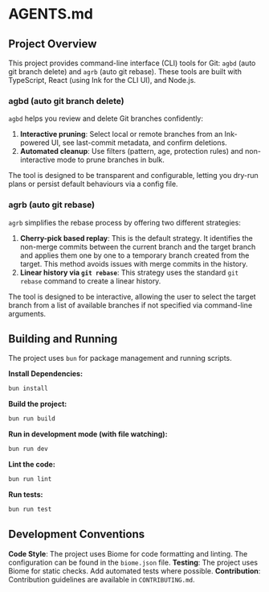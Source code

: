 # AGENTS.md

## Project Overview

This project provides command-line interface (CLI) tools for Git: `agbd` (auto git branch delete) and `agrb` (auto git rebase). These tools are built with TypeScript, React (using Ink for the CLI UI), and Node.js.

### agbd (auto git branch delete)

`agbd` helps you review and delete Git branches confidently:

1. **Interactive pruning**: Select local or remote branches from an Ink-powered UI, see last-commit metadata, and confirm deletions.
2. **Automated cleanup**: Use filters (pattern, age, protection rules) and non-interactive mode to prune branches in bulk.

The tool is designed to be transparent and configurable, letting you dry-run plans or persist default behaviours via a config file.

### agrb (auto git rebase)

`agrb` simplifies the rebase process by offering two different strategies:

1. **Cherry-pick based replay**: This is the default strategy. It identifies the non-merge commits between the current branch and the target branch and applies them one by one to a temporary branch created from the target. This method avoids issues with merge commits in the history.
2. **Linear history via `git rebase`**: This strategy uses the standard `git rebase` command to create a linear history.

The tool is designed to be interactive, allowing the user to select the target branch from a list of available branches if not specified via command-line arguments.

## Building and Running

The project uses `bun` for package management and running scripts.

**Install Dependencies:**

```bash
bun install
```

**Build the project:**

```bash
bun run build
```

**Run in development mode (with file watching):**

```bash
bun run dev
```

**Lint the code:**

```bash
bun run lint
```

**Run tests:**

```bash
bun run test
```

## Development Conventions

**Code Style**: The project uses Biome for code formatting and linting. The configuration can be found in the `biome.json` file.
**Testing**: The project uses Biome for static checks. Add automated tests where possible.
**Contribution**: Contribution guidelines are available in `CONTRIBUTING.md`.

